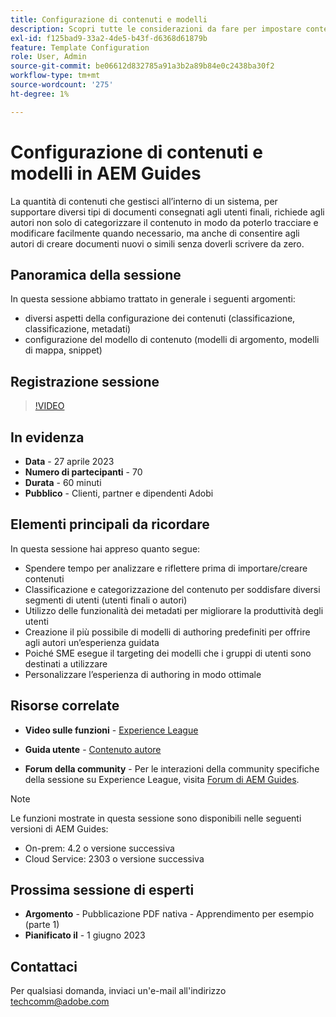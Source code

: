 ```yaml
---
title: Configurazione di contenuti e modelli
description: Scopri tutte le considerazioni da fare per impostare contenuti e modelli in AEM Guides.
exl-id: f125bad9-33a2-4de5-b43f-d6368d61879b
feature: Template Configuration
role: User, Admin
source-git-commit: be06612d832785a91a3b2a89b84e0c2438ba30f2
workflow-type: tm+mt
source-wordcount: '275'
ht-degree: 1%

---
```


# Configurazione di contenuti e modelli in AEM Guides

La quantità di contenuti che gestisci all’interno di un sistema, per supportare diversi tipi di documenti consegnati agli utenti finali, richiede agli autori non solo di categorizzare il contenuto in modo da poterlo tracciare e modificare facilmente quando necessario, ma anche di consentire agli autori di creare documenti nuovi o simili senza doverli scrivere da zero.


## Panoramica della sessione

In questa sessione abbiamo trattato in generale i seguenti argomenti:
- diversi aspetti della configurazione dei contenuti (classificazione, classificazione, metadati)
- configurazione del modello di contenuto (modelli di argomento, modelli di mappa, snippet)



## Registrazione sessione

>[!VIDEO](https://video.tv.adobe.com/v/3419004/guides-templates-author-templates?quality=12&learn=on)


## In evidenza

- **Data** - 27 aprile 2023
- **Numero di partecipanti** - 70
- **Durata** - 60 minuti
- **Pubblico** - Clienti, partner e dipendenti Adobi


## Elementi principali da ricordare

In questa sessione hai appreso quanto segue:
- Spendere tempo per analizzare e riflettere prima di importare/creare contenuti
- Classificazione e categorizzazione del contenuto per soddisfare diversi segmenti di utenti (utenti finali o autori)
- Utilizzo delle funzionalità dei metadati per migliorare la produttività degli utenti
- Creazione il più possibile di modelli di authoring predefiniti per offrire agli autori un’esperienza guidata
- Poiché SME esegue il targeting dei modelli che i gruppi di utenti sono destinati a utilizzare
- Personalizzare l’esperienza di authoring in modo ottimale



## Risorse correlate

- **Video sulle funzioni** - [Experience League](https://experienceleague.adobe.com/docs/experience-manager-guides-learn/videos/advanced-user-guide/folder-profiles.html)

- **Guida utente** - [Contenuto autore](https://help.adobe.com/en_US/xml-documentation-for-adobe-experience-manager/index.html#t=DXML-master-map%2Freports-intro.html)

- **Forum della community** - Per le interazioni della community specifiche della sessione su Experience League, visita [Forum di AEM Guides](https://experienceleaguecommunities.adobe.com/t5/experience-manager-guides/bd-p/xml-documentation-discussions).

>[!NOTE]
>
> Le funzioni mostrate in questa sessione sono disponibili nelle seguenti versioni di AEM Guides:
> - On-prem: 4.2 o versione successiva
> - Cloud Service: 2303 o versione successiva


## Prossima sessione di esperti

- **Argomento** - Pubblicazione PDF nativa - Apprendimento per esempio (parte 1)
- **Pianificato il** - 1 giugno 2023


## Contattaci

Per qualsiasi domanda, inviaci un&#39;e-mail all&#39;indirizzo <techcomm@adobe.com>
